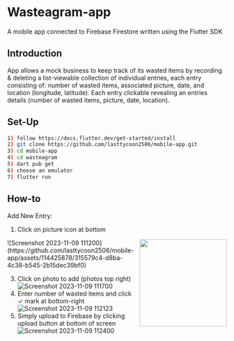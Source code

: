 # Wasteagram-app
A mobile app connected to Firebase Firestore written using the Flutter SDK
## Introduction
App allows a mock business to keep track of its wasted items by recording & deleting a list-viewable collection of individual entries, each entry consisting of: number of wasted items, associated picture, date, and location (longitude, latitude). Each entry clickable revealing an entries details (number of wasted items, picture, date, location). 
## Set-Up
```bash
1) follow https://docs.flutter.dev/get-started/install
2) git clone https://github.com/lasttycoon2506/mobile-app.git
3) cd mobile-app
4) cd wasteagram
5) dart pub get
6) choose an emulator
7) flutter run
```
## How-to
Add New Entry:
1) Click on picture icon at bottom
  <p>
<img src=""C:\Users\werob\Pictures\Screenshots\Screenshot 2023-11-09 111200.png"" height="200rm" align="right">

</p>
![Screenshot 2023-11-09 111200](https://github.com/lasttycoon2506/mobile-app/assets/114425878/315579c4-d8ba-4c38-b545-2b15dec39bf0)

3) Click on photo to add (photos top right)
![Screenshot 2023-11-09 111700](https://github.com/lasttycoon2506/mobile-app/assets/114425878/e1c388d3-a3b8-41fa-b846-7522e445f2e3)
4) Enter number of wasted items and click ✓ mark at bottom-right
![Screenshot 2023-11-09 112123](https://github.com/lasttycoon2506/mobile-app/assets/114425878/b380c8ea-95af-4668-8ffe-7198da3c132e)
5) Simply upload to Firebase by clicking upload button at bottom of screen
![Screenshot 2023-11-09 112400](https://github.com/lasttycoon2506/mobile-app/assets/114425878/e2629c61-acd1-425e-950f-3bac34dbc284)


